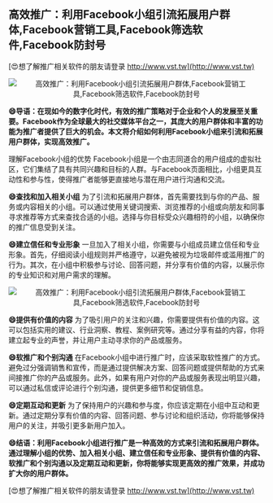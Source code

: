 ## **高效推广：利用Facebook小组引流拓展用户群体,Facebook营销工具,Facebook筛选软件,Facebook防封号**

[😍想了解推广相关软件的朋友请登录 http://www.vst.tw](http://www.vst.tw)

 <center><img src="https://vst.tw/MP4/tuiguang/png/7.png" alt="高效推广：利用Facebook小组引流拓展用户群体,Facebook营销工具,Facebook筛选软件,Facebook防封号"></center>

**😄导语：在现如今的数字化时代，有效的推广策略对于企业和个人的发展至关重要。Facebook作为全球最大的社交媒体平台之一，其庞大的用户群体和丰富的功能为推广者提供了巨大的机会。本文将介绍如何利用Facebook小组来引流和拓展用户群体，实现高效推广。**

理解Facebook小组的优势
Facebook小组是一个由志同道合的用户组成的虚拟社区，它们集结了具有共同兴趣和目标的人群。与Facebook页面相比，小组更具互动性和参与性，使得推广者能够更直接地与潜在用户进行沟通和交流。

**😄查找和加入相关小组**
为了引流和拓展用户群体，首先需要找到与你的产品、服务或内容相关的小组。可以通过使用关键词搜索、浏览推荐的小组或向朋友和同事寻求推荐等方式来查找合适的小组。选择与你目标受众兴趣相符的小组，以确保你的推广信息受到关注。

**😄建立信任和专业形象**
一旦加入了相关小组，你需要与小组成员建立信任和专业形象。首先，仔细阅读小组规则并严格遵守，以避免被视为垃圾邮件或滥用推广的行为。其次，在小组中积极参与讨论、回答问题，并分享有价值的内容，以展示你的专业知识和对用户需求的理解。

 <center><img src="https://vst.tw/MP4/tuiguang/png/6.png" alt="高效推广：利用Facebook小组引流拓展用户群体,Facebook营销工具,Facebook筛选软件,Facebook防封号"></center>

**😄提供有价值的内容**
为了吸引用户的关注和兴趣，你需要提供有价值的内容。这可以包括实用的建议、行业洞察、教程、案例研究等。通过分享有益的内容，你将建立起专业的声誉，并让用户主动寻求你的产品或服务。

**😄软推广和个别沟通**
在Facebook小组中进行推广时，应该采取软性推广的方式。避免过分强调销售和宣传，而是通过提供解决方案、回答问题或提供帮助的方式来间接推广你的产品或服务。此外，如果有用户对你的产品或服务表现出明显兴趣，可以通过私信或评论进行个别沟通，提供更多细节和促销信息。

**😄定期互动和更新**
为了保持用户的兴趣和参与度，你应该定期在小组中互动和更新。通过定期分享有价值的内容、回答问题、参与讨论和组织活动，你将能够保持用户的关注，并吸引更多新用户加入。

**😄结语：利用Facebook小组进行推广是一种高效的方式来引流和拓展用户群体。通过理解小组的优势、加入相关小组、建立信任和专业形象、提供有价值的内容、软推广和个别沟通以及定期互动和更新，你将能够实现更高效的推广效果，并成功扩大你的用户群体。**

[😍想了解推广相关软件的朋友请登录 http://www.vst.tw](http://www.vst.tw)



